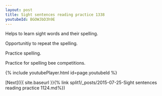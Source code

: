 ```yaml
---
layout: post
title: Sight sentences reading practice 1338
youtubeId: BGOWJbD3h9E
---
```

 
 
Helps to learn sight words and their spelling.

Opportunitiy to repeat the spelling. 

Practice spelling. 
 
Practice for spelling bee competitions. 
 
{% include youtubePlayer.html id=page.youtubeId %}
 
 

[Next]({{ site.baseurl }}{% link  split1/_posts/2015-07-25-Sight sentences reading practice 1124.md%})
 
